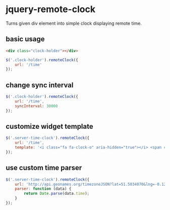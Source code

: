 # jquery-remote-clock

Turns given div element into simple clock displaying remote time.

## basic usage

```html
<div class="clock-holder"></div>
```

```javascript
$('.clock-holder').remoteClock({
    url: '/time'
});
```

## change sync interval

```javascript
$('.clock-holder').remoteClock({
    url: '/time',
    syncInterval: 30000
});
```

## customize widget template

```javascript
$('.server-time-clock').remoteClock({
    url: '/time',
    template: '<i class="fa fa-clock-o" aria-hidden="true"></i> <span class="time">88:88:88</span>'
});
```


## use custom time parser

```javascript
$('.server-time-clock').remoteClock({
    url: 'http://api.geonames.org/timezoneJSON?lat=51.5034070&lng=-0.1275920&username=angyvolin&filter=time',
    parser: function (data) {
        return Date.parse(data.time);
    }
});
```
